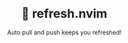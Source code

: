 <p align="center">
  <h1 align="center">🌱 refresh.nvim</h1>
</p>

<p align="center">
  Auto pull and push keeps you refreshed!
</p>


